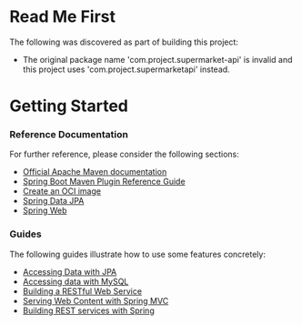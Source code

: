 # Read Me First
The following was discovered as part of building this project:

* The original package name 'com.project.supermarket-api' is invalid and this project uses 'com.project.supermarketapi' instead.

# Getting Started

### Reference Documentation
For further reference, please consider the following sections:

* [Official Apache Maven documentation](https:index.html)
* [Spring Boot Maven Plugin Reference Guide](https:)
* [Create an OCI image](https:#build-image)
* [Spring Data JPA](https:#data.sql.jpa-and-spring-data)
* [Spring Web](https:#web)

### Guides
The following guides illustrate how to use some features concretely:

* [Accessing Data with JPA](https:)
* [Accessing data with MySQL](https:)
* [Building a RESTful Web Service](https:)
* [Serving Web Content with Spring MVC](https:)
* [Building REST services with Spring](https:)

